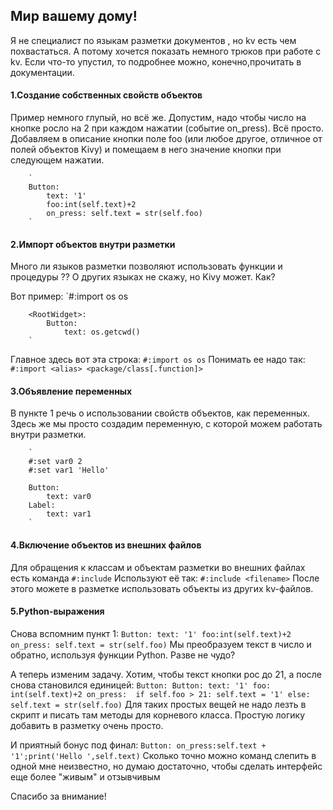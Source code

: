 ## Мир вашему дому!

Я не специалист по языкам разметки документов , 
но kv есть чем похвастаться. А потому хочется показать 
немного трюков при работе с kv. Если что-то упустил,
то подробнее можно, конечно,прочитать в документации. 
	
#### 1.Создание собственных свойств объектов
		
Пример немного глупый, но всё же. Допустим,
надо чтобы число на кнопке росло на 2
при каждом нажатии (событие on_press). Всё просто. 
Добавляем в описание кнопки поле foo 
(или любое другое, отличное от полей объектов Kivy)
и помещаем в него значение кнопки при следующем нажатии.
		 
		`
		Button:
			text: '1'
			foo:int(self.text)+2
			on_press: self.text = str(self.foo)
		`
		
#### 2.Импорт объектов внутри разметки
	
Много ли языков разметки позволяют использовать
функции и процедуры ?? О других языках не скажу,
но Kivy может. Как?

Вот пример:
		`#:import os os
		
		<RootWidget>:
			Button:
				text: os.getcwd()
		`	
Главное здесь вот эта строка:
		`#:import os os`
Понимать ее надо так:
		`#:import <alias> <package/class[.function]>`
	
#### 3.Объявление переменных
	
В пункте 1 речь о использовании свойств 
объектов, как переменных. Здесь же мы
просто создадим переменную, с которой
можем работать внутри разметки.
		
		`
		#:set var0 2
		#:set var1 'Hello'
		
		Button:
			text: var0
		Label:
			text: var1
		`
#### 4.Включение объектов из внешних файлов

Для обращения к классам и объектам разметки
во внешних файлах есть команда `#:include`
Используют её так:
	`#:include <filename>`
После этого можете в разметке использовать
объекты из других kv-файлов.
	
#### 5.Python-выражения
	
Снова вспомним пункт 1:
		`
		Button:
			text: '1'
			foo:int(self.text)+2
			on_press: self.text = str(self.foo)
		`
Мы преобразуем текст в число и обратно,
используя функции Python. Разве не чудо?

А теперь изменим задачу. Хотим, чтобы текст 
кнопки рос до 21, а после снова становился единицей:
		`
		Button:
			Button:
				text: '1'
				foo: int(self.text)+2
			on_press: 
	            if self.foo > 21: self.text = '1'
	            else: self.text = str(self.foo)
		`
Для таких простых вещей не надо лезть в скрипт 
и писать там методы для корневого класса.
Простую логику добавить в разметку очень просто.

И приятный бонус под финал:
		`
		Button:
			on_press:self.text + '1';print('Hello ',self.text)
		`
Сколько точно можно команд слепить в одной мне неизвестно,
но думаю достаточно, чтобы сделать интерфейс еще более
"живым" и отзывчивым
		
Спасибо за внимание!		
